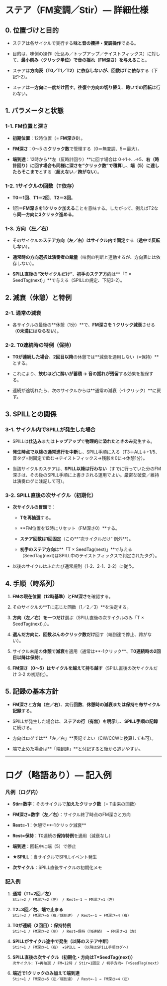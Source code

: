 # ステア（FM変調／Stir）— 詳細仕様

## 0. 位置づけと目的

- ステアは各サイクルで実行する**味と音の攪拌・変調操作**である。
    
- 目的は、味側の操作（仕込み／トップアップ／テイストフィックス）に対して、**最小刻み（クリック単位）で音の揺れ（FM深さ）を与える**こと。
    
- ステアは**方向表（T0／T1／T2）に依存しないが、回数はTに依存**する（下記1-2）。
    
- ステアは**一方向に一度だけ回す**。**往復**や**方向の切り替え**、**跨いでの回転**は行わない。
    

## 1. パラメータと状態

### 1-1. FM位置と深さ

- **初期位置**：12時位置（= **FM深さ0**）。
    
- **FM深さ**：0〜5 の**クリック数**で管理する（0＝無変調、5＝最大）。
    
- **端到達**：12時から**左（反時計回り）**に回す場合は 0→1→…→5、**右（時計回り）**に回す場合も同様に**深さを“クリック数”で積算**し、**端（5）に達したらそこまで**とする（**超えない**／**跨がない**）。
    

### 1-2. 1サイクルの回数（T依存）

- **T0＝1回**、**T1＝2回**、**T2＝3回**。
    
- 1回＝**FM深さを1クリック加える**ことを意味する。したがって、例えばT2なら**同一方向に3クリック進める**。
    

### 1-3. 方向（左／右）

- そのサイクルの**ステア方向（左／右）はサイクル内で固定**する（**途中で反転しない**）。
    
- **通常時の方向選択は演奏者の裁量**（味側の判断と連動するが、方向表には依存しない）。
    
- **SPILL直後の“次サイクルだけ”**、**初手のステア方向**は**「T × SeedTag(next)」**で与える（SPILLの規定、下記3-2）。
    

## 2. 減衰（休憩）と特例

### 2-1. 通常の減衰

- 各サイクルの最後の**休憩（1分）**で、**FM深さを 1 クリック減衰**させる（**0未満にはならない**）。
    

### 2-2. T0連続時の特例（保持）

- **T0が連続した場合**、**2回目以降**の休憩では**減衰を適用しない（=保持）**とする。
    
- これにより、**飲むほどに酔いが蓄積 → 音の揺れが残留**する効果を担保する。
    
- 連続が途切れたら、次のサイクルからは**通常の減衰（-1 クリック）**に戻す。
    

## 3. SPILLとの関係

### 3-1. サイクル内でSPILLが発生した場合

- SPILLは**仕込み**または**トップアップ**で**物理的に溢れたときのみ**発生する。
    
- **発生時点で以降の通常進行を中断**し、SPILL手順に入る（T3＋ALL＋+1/5、音タグ=刺固定で飲む→テイストフィックス→残骸を0に→休憩1分）。
    
- 当該サイクルのステアは、**SPILL以降は行わない**（すでに行っていた分のFM深さは、その後のSPILL手順に上書きされる運用でよい。厳密な破棄／維持は演奏ログに注記して可）。
    

### 3-2. SPILL直後の次サイクル（初期化）

- **次サイクルの冒頭**で：
    
    - **Tを再抽選**する。
        
    - **FM位置を12時にリセット（FM深さ0）**する。
        
    - **ステア回数は1回固定**（この**“次サイクルだけ” 例外**）。
        
    - **初手のステア方向**は**「T × SeedTag(next)」**で与える（SeedTag(next)はSPILL中のテイストフィックスで判定されたタグ）。
        
- 以後のサイクルはふたたび通常規則（1-2、2-1、2-2）に従う。
    

## 4. 手順（時系列）

1. **FMの現在位置（12時基準）**と**FM深さ**を確認する。
    
2. そのサイクルの**Tに応じた回数（1／2／3）**を決定する。
    
3. **方向（左／右）**を**一つだけ**選ぶ（SPILL直後の次サイクルのみ「T × SeedTag(next)」）。
    
4. **選んだ方向に、回数ぶんのクリック数だけ**回す（端到達で停止、跨がない）。
    
5. サイクル末尾の**休憩**で**減衰**を適用（通常は**-1クリック**、**T0連続時の2回目以降は保持**）。
    
6. **FM深さ（0〜5）**は**サイクルを越えて持ち越す**（SPILL直後の次サイクルだけ 3-2 の初期化）。
    

## 5. 記録の基本方針

- **FM深さ**と**方向（左／右）**、実行**回数**、**休憩時の減衰または保持**を**毎サイクル記録**する。
    
- SPILLが発生した場合は、**ステアの行（有無）を明示**し、**SPILL手順の記録**に続ける。
    
- 方向はログでは**「左／右」**表記でよい（CW/CCWに換算しても可）。
    
- 端で止めた場合は**「端到達」**と付記すると後から追いやすい。
    

---

# ログ（略語あり）— 記入例

### 凡例（ログ内）

- **Stir=数字**：そのサイクルで**加えたクリック数**（= T由来の回数）
    
- **FM深さ=数字（左／右）**：サイクル終了時点のFM深さと方向
    
- **Rest=-1**：休憩で**-1クリック減衰**
    
- **Rest=保持**：T0連続の**保持特例**を適用（減衰なし）
    
- **端到達**：回転中に端（5）で停止
    
- **★SPILL**：当サイクルでSPILLイベント発生
    
- **次サイクル**：SPILL直後サイクルの初期化メモ
    

### 記入例

1. **通常（T1=2回／左）**  
    `Stir=2 / FM深さ=2（左） / Rest=-1 → FM深さ=1（左）`
    
2. **T2=3回／右、端で止まる**  
    `Stir=3 / FM深さ=5（右／端到達） / Rest=-1 → FM深さ=4（右）`
    
3. **T0が連続（2回目）：保持特例**  
    `Stir=1 / FM深さ=2（左） / Rest=保持（T0連続） → FM深さ=2（左）`
    
4. **SPILLがサイクル途中で発生（以降のステア中断）**  
    `Stir=1 / FM深さ=1（右） ★SPILL → （以降はSPILL手順ログへ）`
    
5. **SPILL直後の次サイクル（初期化・方向はT×SeedTag(next)）**  
    `次サイクル: T=再抽選 / FM=12時 / Stir=1固定 / 初手方向= T×SeedTag(next)`
    
6. **端近で1クリックのみ加えて端到達**  
    `Stir=1 / FM深さ=5（左／端到達） / Rest=-1 → FM深さ=4（左）`
